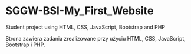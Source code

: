 # SGGW-BSI-My_First_Website
Student project using HTML, CSS, JavaScript, Bootstrap and PHP

Strona zawiera zadania zrealizowane przy użyciu HTML, CSS, JavaScript, Bootstrap i PHP.

